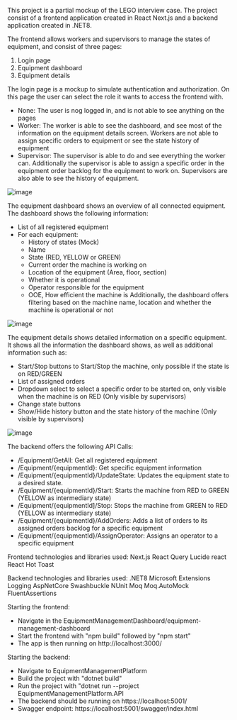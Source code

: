 This project is a partial mockup of the LEGO interview case.
The project consist of a frontend application created in React Next.js and a backend application created in .NET8.

The frontend allows workers and supervisors to manage the states of equipment, and consist of three pages:
1. Login page
2. Equipment dashboard
3. Equipment details

The login page is a mockup to simulate authentication and authorization. On this page the user can select the role it wants to access the frontend with.
- None: The user is nog logged in, and is not able to see anything on the pages
- Worker: The worker is able to see the dashboard, and see most of the information on the equipment details screen. Workers are not able to assign specific orders to equipment or see the state history of equipment
- Supervisor: The supervisor is able to do and see everything the worker can. Additionally the supervisor is able to assign a specific order in the equipment order backlog for the equipment to work on. Supervisors are also able to see the history of equipment.
  
![image](https://github.com/user-attachments/assets/ece3bd8e-1f34-4fc3-b8b6-9fe17b60a13c)

The equipment dashboard shows an overview of all connected equipment.
The dashboard shows the following information:
- List of all registered equipment
- For each equipment:
  - History of states (Mock)
  - Name
  - State (RED, YELLOW or GREEN)
  - Current order the machine is working on
  - Location of the equipment (Area, floor, section)
  - Whether it is operational
  - Operator responsible for the equipment
  - OOE, How efficient the machine is
 Additionally, the dashboard offers filtering based on the machine name, location and whether the machine is operational or not

![image](https://github.com/user-attachments/assets/963cdc34-5837-4dbd-9473-864a717ebd33)

The equipment details shows detailed information on a specific equipment. It shows all the information the dashboard shows, as well as additional information such as:
- Start/Stop buttons to Start/Stop the machine, only possible if the state is on RED/GREEN
- List of assigned orders
- Dropdown select to select a specific order to be started on, only visible when the machine is on RED (Only visible by supervisors)
- Change state buttons
- Show/Hide history button and the state history of the machine (Only visible by supervisors)

![image](https://github.com/user-attachments/assets/9252e192-d941-4980-b014-13b91753c45a)

     
The backend offers the following API Calls:
- /Equipment/GetAll: Get all registered equipment
- /Equipment/{equipmentId}: Get specific equipment information
- /Equipment/{equipmentId}/UpdateState: Updates the equipment state to a desired state.
- /Equipment/{equipmentId}/Start: Starts the machine from RED to GREEN (YELLOW as intermediary state)
- /Equipment/{equipmentId]/Stop: Stops the machine from GREEN to RED (YELLOW as intermediary state)
- /Equipment/{equipmentId}/AddOrders: Adds a list of orders to its assigned orders backlog for a specific equipment
- /Equipment/{equipmentId}/AssignOperator: Assigns an operator to a specific equipment

Frontend technologies and libraries used:
Next.js
React Query
Lucide react
React Hot Toast

Backend technologies and libraries used:
.NET8
Microsoft Extensions Logging
AspNetCore Swashbuckle
NUnit
Moq
Moq.AutoMock
FluentAssertions


Starting the frontend:
- Navigate in the EquipmentManagementDashboard/equipment-management-dashboard
- Start the frontend with "npm build" followed by "npm start"
- The app is then running on http://localhost:3000/

Starting the backend:
- Navigate to EquipmentManagementPlatform
- Build the project with "dotnet build"
- Run the project with "dotnet run --project EquipmentManagementPlatform.API
- The backend should be running on https://localhost:5001/
- Swagger endpoint: https://localhost:5001/swagger/index.html
